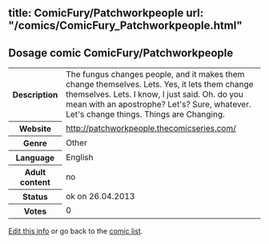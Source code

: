 title: ComicFury/Patchworkpeople
url: "/comics/ComicFury_Patchworkpeople.html"
---
Dosage comic ComicFury/Patchworkpeople
-----------------------------------------

<p id="msg"></p>
<script type="text/javascript">
if (window.location.search === '?edit_info_mail=sent_ok') {
  var elem = document.getElementById("msg");
  elem.innerHTML = 'Edited information sucessfully sent.';
  elem.className = 'ok';
}
</script>
<table class="comicinfo">
<tr>
<th>Description</th><td>The fungus changes people, and it makes them change themselves. Lets. Yes, it lets them change themselves. Lets. I know, I just said. Oh. do you mean with an apostrophe? Let's? Sure, whatever. Let's change things. Things are Changing.</td>
</tr>
<tr>
<th>Website</th><td><a href="http://patchworkpeople.thecomicseries.com/">http://patchworkpeople.thecomicseries.com/</a></td>
</tr>
<tr>
<th>Genre</th><td>Other</td>
</tr>
<tr>
<th>Language</th><td>English</td>
</tr>
<tr>
<th>Adult content</th><td>no</td>
</tr>
<tr>
<th>Status</th><td>ok on 26.04.2013</td>
</tr>
<tr>
<th>Votes</th><td>0</td>
</tr>
</table>

[Edit this info](ComicFury_Patchworkpeople_edit.html) or go back to the [comic list](../comic-index.html).
